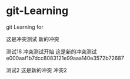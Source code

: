 # git-Learning
git Learning for

这是冲突测试
新的冲突

测试18 冲突测试开始
这是新的冲突测试 e000aaf1b7dcc8083121e99aaa140e3572b72687

测试2
这是新的冲突
冲突2
